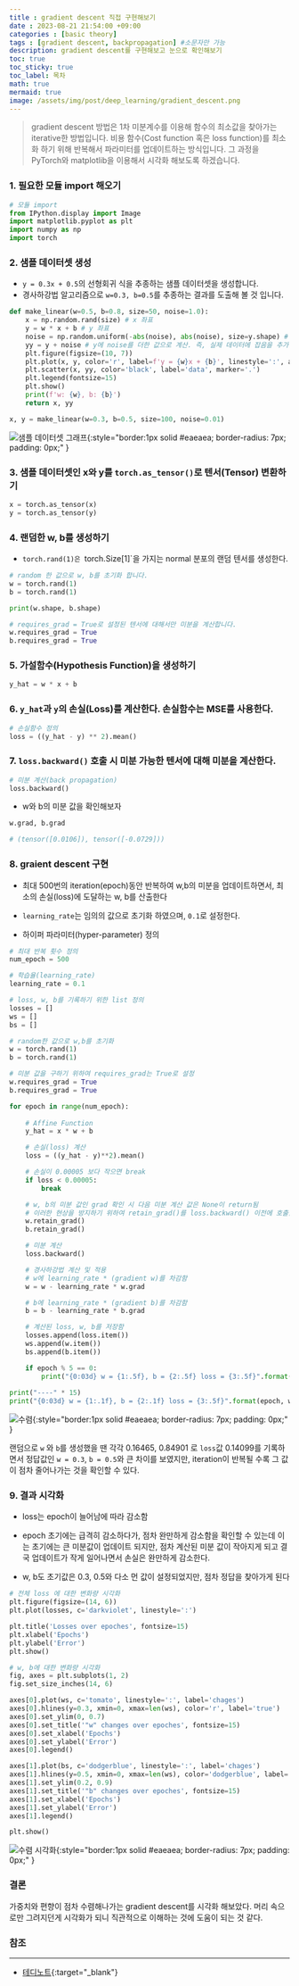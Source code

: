 ```yaml
---
title : gradient descent 직접 구현해보기
date : 2023-08-21 21:54:00 +09:00
categories : [basic theory]
tags : [gradient descent, backpropagation] #소문자만 가능
description: gradient descent를 구현해보고 눈으로 확인해보기
toc: true
toc_sticky: true
toc_label: 목차
math: true
mermaid: true
image: /assets/img/post/deep_learning/gradient_descent.png
---
```


> gradient descent 방법은 1차 미분계수를 이용해 함수의 최소값을 찾아가는 iterative한 방법입니다.
> 비용 함수(Cost function 혹은 loss function)를 최소화 하기 위해 반복해서 파라미터를 업데이트하는 방식입니다.
> 그 과정을 PyTorch와 matplotlib을 이용해서 시각화 해보도록 하겠습니다.

### 1. 필요한 모듈 import 해오기

```python
# 모듈 import 
from IPython.display import Image
import matplotlib.pyplot as plt
import numpy as np
import torch
```

### 2. 샘플 데이터셋 생성

- `y = 0.3x + 0.5`의 선형회귀 식을 추종하는 샘플 데이터셋을 생성합니다.
- 경사하강법 알고리즘으로 `w=0.3, b=0.5`를 추종하는 결과를 도출해 볼 것 입니다.

```python
def make_linear(w=0.5, b=0.8, size=50, noise=1.0):
    x = np.random.rand(size) # x 좌표
    y = w * x + b # y 좌표
    noise = np.random.uniform(-abs(noise), abs(noise), size=y.shape) # 데이터에 불규칙한 변동을 추가하여 실제 세계의 데이터를 모델링할 때 발생하는 불확실성을 반영
    yy = y + noise # y에 noise를 더한 값으로 계산. 즉, 실제 데이터에 잡음을 추가한 결과
    plt.figure(figsize=(10, 7))
    plt.plot(x, y, color='r', label=f'y = {w}x + {b}', linestyle=':', alpha=0.3)
    plt.scatter(x, yy, color='black', label='data', marker='.')
    plt.legend(fontsize=15)
    plt.show()
    print(f'w: {w}, b: {b}')
    return x, yy

x, y = make_linear(w=0.3, b=0.5, size=100, noise=0.01)
```

![샘플 데이터셋 그래프](/assets/img/post/deep_learning/sample_dataset.png){:style="border:1px solid #eaeaea; border-radius: 7px; padding: 0px;" }

### 3. 샘플 데이터셋인 x와 y를 `torch.as_tensor()`로 텐서(Tensor) 변환하기

```python
x = torch.as_tensor(x)
y = torch.as_tensor(y)
```

### 4. 랜덤한 w, b를 생성하기

- `torch.rand(1)은 `torch.Size[1]`을 가지는 normal 분포의 랜덤 텐서를 생성한다.

```python
# random 한 값으로 w, b를 초기화 합니다.
w = torch.rand(1)
b = torch.rand(1)

print(w.shape, b.shape)

# requires_grad = True로 설정된 텐서에 대해서만 미분을 계산합니다.
w.requires_grad = True
b.requires_grad = True
```

### 5. 가설함수(Hypothesis Function)을 생성하기

```python
y_hat = w * x + b
```

### 6. `y_hat`과 `y`의 손실(Loss)를 계산한다. 손실함수는 MSE를 사용한다.

```python
# 손실함수 정의
loss = ((y_hat - y) ** 2).mean()
```

### 7. `loss.backward()` 호출 시 미분 가능한 텐서에 대해 미분을 계산한다.

```python
# 미분 계산(back propagation)
loss.backward()
```

- w와 b의 미분 값을 확인해보자

```python
w.grad, b.grad

# (tensor([0.0106]), tensor([-0.0729]))
```

### 8. graient descent 구현

- 최대 500번의 iteration(epoch)동안 반복하여 w,b의 미분을 업데이트하면서, 최소의 손실(loss)에 도달하는 w, b를 산출한다

- `learning_rate`는 임의의 값으로 초기화 하였으며, `0.1`로 설정한다.

- 하이퍼 파라미터(hyper-parameter) 정의

```python
# 최대 반복 횟수 정의
num_epoch = 500

# 학습율(learning_rate)
learning_rate = 0.1
```

```python
# loss, w, b를 기록하기 위한 list 정의
losses = []
ws = []
bs = []

# random한 값으로 w,b를 초기화
w = torch.rand(1)
b = torch.rand(1)

# 미분 값을 구하기 위하여 requires_grad는 True로 설정
w.requires_grad = True
b.requires_grad = True

for epoch in range(num_epoch):
    
    # Affine Function
    y_hat = x * w + b

    # 손실(loss) 계산
    loss = ((y_hat - y)**2).mean()

    # 손실이 0.00005 보다 작으면 break
    if loss < 0.00005:
        break

    # w, b의 미분 값인 grad 확인 시 다음 미분 계산 값은 None이 return됨
    # 이러한 현상을 방지하기 위하여 retain_grad()를 loss.backward() 이전에 호출함
    w.retain_grad()
    b.retain_grad()

    # 미분 계산
    loss.backward()

    # 경사하강법 계산 및 적용
    # w에 learning_rate * (gradient w)를 차감함
    w = w - learning_rate * w.grad

    # b에 learning_rate * (gradient b)를 차감함
    b = b - learning_rate * b.grad

    # 계산된 loss, w, b를 저장함
    losses.append(loss.item())
    ws.append(w.item())
    bs.append(b.item())

    if epoch % 5 == 0:
        print("{0:03d} w = {1:.5f}, b = {2:.5f} loss = {3:.5f}".format(epoch, w.item(), b.item(), loss.item()))
    
print("----" * 15)
print("{0:03d} w = {1:.1f}, b = {2:.1f} loss = {3:.5f}".format(epoch, w.item(), b.item(), loss.item()))
```

![수렴](/assets/img/post/deep_learning/output1.png){:style="border:1px solid #eaeaea; border-radius: 7px; padding: 0px;" }

랜덤으로 `w` 와 `b`를 생성했을 땐 각각 0.16465, 0.84901 로 `loss`값 0.14099를 기록하면서 정답값인 `w = 0.3`, `b = 0.5`와 큰 차이를 보였지만, iteration이 반복될 수록 그 값이 점차 줄어나가는 것을 확인할 수 있다.

### 9. 결과 시각화 

- loss는 epoch이 늘어남에 따라 감소함

- epoch 초기에는 급격히 감소하다가, 점차 완만하게 감소함을 확인할 수 있는데 이는 초기에는 큰 미분값이 업데이트 되지만, 점차 계산된 미분 값이 작아지게 되고 결국 업데이트가 작게 일어나면서 손실은 완만하게 감소한다.

- w, b도 초기값은 0.3, 0.5와 다소 먼 값이 설정되었지만, 점차 정답을 찾아가게 된다

```python
# 전체 loss 에 대한 변화량 시각화
plt.figure(figsize=(14, 6))
plt.plot(losses, c='darkviolet', linestyle=':')

plt.title('Losses over epoches', fontsize=15)
plt.xlabel('Epochs')
plt.ylabel('Error')
plt.show()

# w, b에 대한 변화량 시각화
fig, axes = plt.subplots(1, 2)
fig.set_size_inches(14, 6)

axes[0].plot(ws, c='tomato', linestyle=':', label='chages')
axes[0].hlines(y=0.3, xmin=0, xmax=len(ws), color='r', label='true')
axes[0].set_ylim(0, 0.7)
axes[0].set_title('"w" changes over epoches', fontsize=15)
axes[0].set_xlabel('Epochs')
axes[0].set_ylabel('Error')
axes[0].legend()

axes[1].plot(bs, c='dodgerblue', linestyle=':', label='chages')
axes[1].hlines(y=0.5, xmin=0, xmax=len(ws), color='dodgerblue', label='true')
axes[1].set_ylim(0.2, 0.9)
axes[1].set_title('"b" changes over epoches', fontsize=15)
axes[1].set_xlabel('Epochs')
axes[1].set_ylabel('Error')
axes[1].legend()

plt.show()
```

![수렴 시각화](/assets/img/post/deep_learning/output2.png){:style="border:1px solid #eaeaea; border-radius: 7px; padding: 0px;" }

### 결론

가중치와 편향이 점차 수렴해나가는 gradient descent를 시각화 해보았다. 머리 속으로만 그려지던게 시각화가 되니 직관적으로 이해하는 것에 도움이 되는 것 같다.

### 참조
---
* [테디노트](https://teddylee777.github.io/pytorch/pytorch-gradient-descent/){:target="_blank"}
